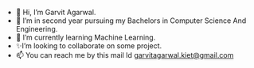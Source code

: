 - 👋 Hi, I’m Garvit Agarwal.
- 👀 I’m in second year pursuing my Bachelors in Computer Science And Engineering.
- 🌱 I’m currently learning Machine Learning.
- ✨I’m looking to collaborate on some project.
- 📫 You can reach me by this mail Id garvitagarwal.kiet@gmail.com 

<!---
Garvit414/Garvit414 is a ✨ special ✨ repository because its `README.md` (this file) appears on your GitHub profile.
You can click the Preview link to take a look at your changes.
--->
